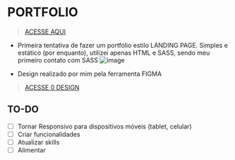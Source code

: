 # PORTFOLIO
 >[ACESSE AQUI](https://portfolio-one-nu-84.vercel.app/)
- Primeira tentativa de fazer um portfólio estilo LANDING PAGE. Simples e estático (por enquanto), utilizei apenas HTML e SASS, sendo meu primeiro contato com SASS
 ![image](https://user-images.githubusercontent.com/79992764/229296136-3ff78e64-fd1b-4b21-8c82-8ce507b2fa6d.png)

- Design realizado por mim pela ferramenta FIGMA
>[ACESSE 0 DESIGN](https://www.figma.com/file/8KZb6liMpzev5cpmTkRUbI/meu-portfolio?node-id=0-1&t=Bn7SVYPuzRRzvCep-0)

## TO-DO
- [ ] Tornar Responsivo para dispositivos móveis (tablet, celular)
- [ ] Criar funcionalidades
- [ ] Atualizar skills
- [ ] Alimentar

